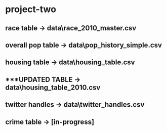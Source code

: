 # project-two

## race table -> data\race_2010_master.csv
## overall pop table -> data\pop_history_simple.csv
## housing table -> data\housing_table.csv 
## ***UPDATED TABLE -> data\housing_table_2010.csv 
## twitter handles -> data\twitter_handles.csv
## crime table -> [in-progress]